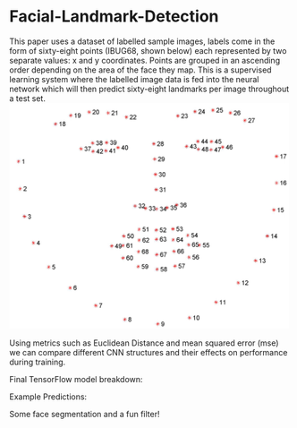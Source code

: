 # Facial-Landmark-Detection

This paper uses a dataset of labelled sample images, labels come in the form of sixty-eight points (IBUG68, shown below) each represented by two separate values: x and y coordinates. Points are grouped in an ascending order depending on the area of the face they map. This is a supervised learning system where the labelled image data is fed into the neural network which will then predict sixty-eight landmarks per image throughout a test set. 
<br><img src="https://raw.githubusercontent.com/LordLean/Facial-Landmark-Detection/main/Images/figure_68_markup%20(1).jpg" width="500" />

Using metrics such as Euclidean Distance and mean squared error (mse) we can compare different CNN structures and their effects on performance during training.

Final TensorFlow model breakdown:


Example Predictions:


Some face segmentation and a fun filter!
